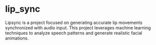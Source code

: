 # lip_sync
Lipsync is a project focused on generating accurate lip movements synchronized with audio input. This project leverages machine learning techniques to analyze speech patterns and generate realistic facial animations.  
